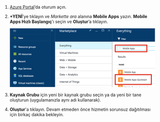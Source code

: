 1. [Azure Portal]’da oturum açın.

2. **+YENİ**’ye tıklayın ve _Markette ara_ alanına **Mobile Apps** yazın. **Mobile Apps Hızlı Başlangıç**’ı seçin ve **Oluştur**’a tıklayın.

    ![Mobile Apps Hızlı Başlangıcın vurgulandığı Azure Portal](./media/app-service-mobile-dotnet-backend-create-new-service/search-mobile-apps-quickstart.png)


3. **Kaynak Grubu** için yeni bir kaynak grubu seçin ya da yeni bir tane oluşturun (uygulamanızla aynı adı kullanarak). 
 
4. **Oluştur**'a tıklayın. Devam etmeden önce hizmetin sorunsuz dağıtılması için birkaç dakika bekleyin.

<!-- URLs. -->
[Azure Portal]: https://portal.azure.com/



<!--HONumber=sep16_HO1-->


